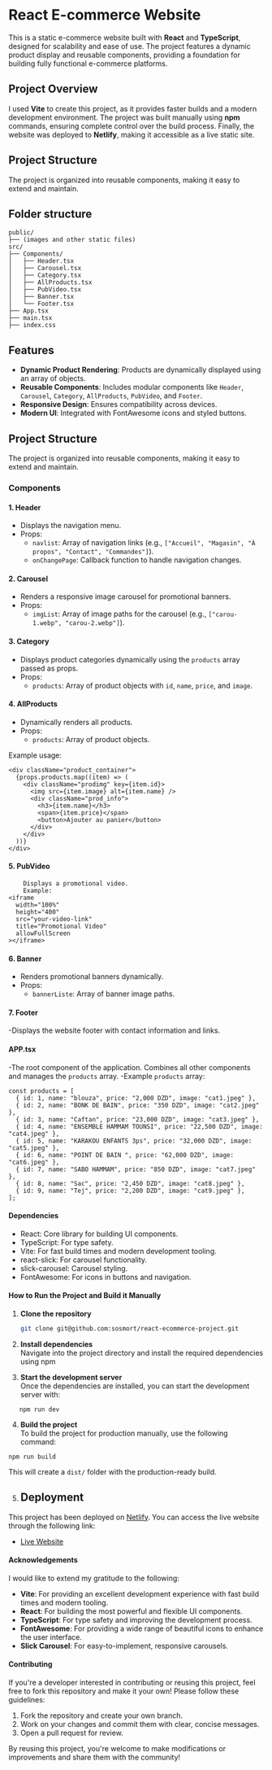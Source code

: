 # React E-commerce Website

This is a static e-commerce website built with **React** and **TypeScript**, designed for scalability and ease of use. The project features a dynamic product display and reusable components, providing a foundation for building fully functional e-commerce platforms.

## Project Overview

I used **Vite** to create this project, as it provides faster builds and a modern development environment. The project was built manually using **npm** commands, ensuring complete control over the build process. Finally, the website was deployed to **Netlify**, making it accessible as a live static site.

## Project Structure

The project is organized into reusable components, making it easy to extend and maintain.

## Folder structure

```
public/
├── (images and other static files)
src/
├── Components/
│   ├── Header.tsx
│   ├── Carousel.tsx
│   ├── Category.tsx
│   ├── AllProducts.tsx
│   ├── PubVideo.tsx
│   ├── Banner.tsx
│   └── Footer.tsx
├── App.tsx
├── main.tsx
├── index.css
```

## Features

- **Dynamic Product Rendering**: Products are dynamically displayed using an array of objects.
- **Reusable Components**: Includes modular components like `Header`, `Carousel`, `Category`, `AllProducts`, `PubVideo`, and `Footer`.
- **Responsive Design**: Ensures compatibility across devices.
- **Modern UI**: Integrated with FontAwesome icons and styled buttons.

## Project Structure

The project is organized into reusable components, making it easy to extend and maintain.

### Components

#### 1. Header

- Displays the navigation menu.
- Props:
  - `navlist`: Array of navigation links (e.g., `["Accueil", "Magasin", "À propos", "Contact", "Commandes"]`).
  - `onChangePage`: Callback function to handle navigation changes.

#### 2. Carousel

- Renders a responsive image carousel for promotional banners.
- Props:
  - `imgList`: Array of image paths for the carousel (e.g., `["carou-1.webp", "carou-2.webp"]`).

#### 3. Category

- Displays product categories dynamically using the `products` array passed as props.
- Props:
  - `products`: Array of product objects with `id`, `name`, `price`, and `image`.

#### 4. AllProducts

- Dynamically renders all products.
- Props:
  - `products`: Array of product objects.

Example usage:

```tsx
<div className="product_container">
  {props.products.map((item) => (
    <div className="prodimg" key={item.id}>
      <img src={item.image} alt={item.name} />
      <div className="prod_info">
        <h3>{item.name}</h3>
        <span>{item.price}</span>
        <button>Ajouter au panier</button>
      </div>
    </div>
  ))}
</div>
```

#### 5. PubVideo

```
    Displays a promotional video.
    Example:
<iframe
  width="100%"
  height="400"
  src="your-video-link"
  title="Promotional Video"
  allowFullScreen
></iframe>

```

#### 6. Banner

- Renders promotional banners dynamically.
- Props:
  - `bannerListe`: Array of banner image paths.

#### 7. Footer

-Displays the website footer with contact information and links.

#### APP.tsx

-The root component of the application. Combines all other components and manages the `products` array.
-Example `products` array:

```
const products = [
  { id: 1, name: "blouza", price: "2,000 DZD", image: "cat1.jpeg" },
  { id: 2, name: "BONK DE BAIN", price: "350 DZD", image: "cat2.jpeg" },
  { id: 3, name: "Caftan", price: "23,000 DZD", image: "cat3.jpeg" },
  { id: 4, name: "ENSEMBLE HAMMAM TOUNSI", price: "22,500 DZD", image: "cat4.jpeg" },
  { id: 5, name: "KARAKOU ENFANTS 3ps", price: "32,000 DZD", image: "cat5.jpeg" },
  { id: 6, name: "POINT DE BAIN ", price: "62,000 DZD", image: "cat6.jpeg" },
  { id: 7, name: "SABO HAMMAM", price: "850 DZD", image: "cat7.jpeg" },
  { id: 8, name: "Sac", price: "2,450 DZD", image: "cat8.jpeg" },
  { id: 9, name: "Tej", price: "2,200 DZD", image: "cat9.jpeg" },
];
```

#### Dependencies

- React: Core library for building UI components.
- TypeScript: For type safety.
- Vite: For fast build times and modern development tooling.
- react-slick: For carousel functionality.
- slick-carousel: Carousel styling.
- FontAwesome: For icons in buttons and navigation.

#### How to Run the Project and Build it Manually

1. **Clone the repository**

   ```bash
   git clone git@github.com:sosmort/react-ecommerce-project.git

   ```

2. **Install dependencies**  
   Navigate into the project directory and install the required dependencies using npm

3. **Start the development server**  
   Once the dependencies are installed, you can start the development server with:

```
   npm run dev

```

4. **Build the project**  
   To build the project for production manually, use the following command:

```
npm run build
```

This will create a `dist/` folder with the production-ready build.

5. ## Deployment

This project has been deployed on [Netlify](https://graceful-queijadas-e436d2.netlify.app/). You can access the live website through the following link:

- [Live Website](https://graceful-queijadas-e436d2.netlify.app/)

#### Acknowledgements

I would like to extend my gratitude to the following:

- **Vite**: For providing an excellent development experience with fast build times and modern tooling.
- **React**: For building the most powerful and flexible UI components.
- **TypeScript**: For type safety and improving the development process.
- **FontAwesome**: For providing a wide range of beautiful icons to enhance the user interface.
- **Slick Carousel**: For easy-to-implement, responsive carousels.

#### Contributing

If you're a developer interested in contributing or reusing this project, feel free to fork this repository and make it your own! Please follow these guidelines:

1. Fork the repository and create your own branch.
2. Work on your changes and commit them with clear, concise messages.
3. Open a pull request for review.

By reusing this project, you're welcome to make modifications or improvements and share them with the community!
